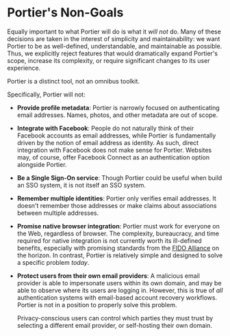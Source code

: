 # Portier's Non-Goals

Equally important to what Portier will do is what it _will not_ do. Many of
these decisions are taken in the interest of simplicity and maintainability: we
want Portier to be as well-defined, understandable, and maintainable as
possible. Thus, we explicitly reject features that would dramatically expand
Portier's scope, increase its complexity, or require significant changes to its
user experience.

Portier is a distinct tool, not an omnibus toolkit.

Specifically, Portier will not:

*   __Provide profile metadata__: Portier is narrowly focused on authenticating
    email addresses. Names, photos, and other metadata are out of scope.

*   __Integrate with Facebook__: People do not naturally think of their
    Facebook accounts as email addresses, while Portier is fundamentally driven
    by the notion of email address as identity. As such, direct integration
    with Facebook does not make sense for Portier. Websites may, of course,
    offer Facebook Connect as an authentication option alongside Portier.

*   __Be a Single Sign-On service__: Though Portier could be useful when build
    an SSO system, it is not itself an SSO system.

*   __Remember multiple identities__: Portier only verifies email addresses. It
    doesn't remember those addresses or make claims about associations between
    multiple addresses.

*   __Promise native browser integration__: Portier must work for everyone on
    the Web, regardless of browser. The complexity, bureaucracy, and time
    required for native integration is not currently worth its ill-defined
    benefits, especially with promising standards from the [FIDO
    Alliance](https://fidoalliance.org/) on the horizon. In contrast, Portier
    is relatively simple and designed to solve a specific problem _today_.

*   __Protect users from their own email providers__: A malicious email
    provider is able to impersonate users within its own domain, and may be
    able to observe where its users are logging in. However, this is true of
    _all_ authentication systems with email-based account recovery workflows.
    Portier is not in a position to properly solve this problem.

    Privacy-conscious users can control which parties they must trust by
    selecting a different email provider, or self-hosting their own domain.
